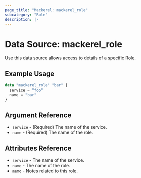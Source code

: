 ```yaml
---
page_title: "Mackerel: mackerel_role"
subcategory: "Role"
description: |-
---
```


# Data Source: mackerel_role

Use this data source allows access to details of a specific Role.  

## Example Usage

```terraform
data "mackerel_role" "bar" {
  service = "foo"
  name = "bar"
}
```

## Argument Reference

* `service` - (Required) The name of the service.
* `name` - (Required) The name of the role.

## Attributes Reference

* `service` - The name of the service.
* `name` - The name of the role.
* `memo` - Notes related to this role.

